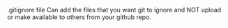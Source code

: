 .gitignore file 
 Can add the files that you want git to ignore and NOT upload or make
 available to others from your github repo.